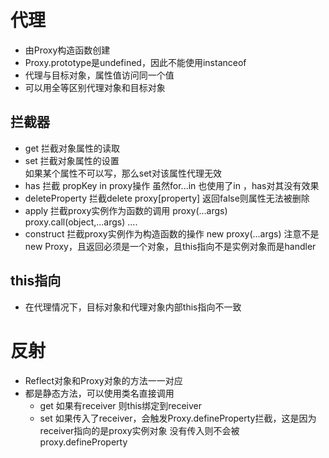 # 代理
- 由Proxy构造函数创建
- Proxy.prototype是undefined，因此不能使用instanceof
- 代理与目标对象，属性值访问同一个值
- 可以用全等区别代理对象和目标对象
## 拦截器
- get 拦截对象属性的读取
- set 拦截对象属性的设置    
    如果某个属性不可以写，那么set对该属性代理无效
- has 拦截 propKey in proxy操作
    虽然for...in 也使用了in ，has对其没有效果
- deleteProperty 拦截delete proxy[property]
    返回false则属性无法被删除
- apply 拦截proxy实例作为函数的调用 proxy(...args) proxy.call(object,...args) ....
- construct 拦截proxy实例作为构造函数的操作 new proxy(...args) 
    注意不是new Proxy，且返回必须是一个对象，且this指向不是实例对象而是handler
## this指向
- 在代理情况下，目标对象和代理对象内部this指向不一致

# 反射
- Reflect对象和Proxy对象的方法一一对应
- 都是静态方法，可以使用类名直接调用
    - get 如果有receiver 则this绑定到receiver
    - set 如果传入了receiver，会触发Proxy.defineProperty拦截，这是因为receiver指向的是proxy实例对象
        没有传入则不会被proxy.defineProperty